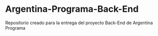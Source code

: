 # Argentina-Programa-Back-End

Repositorio creado para la entrega del proyecto Back-End de Argentina Programa
